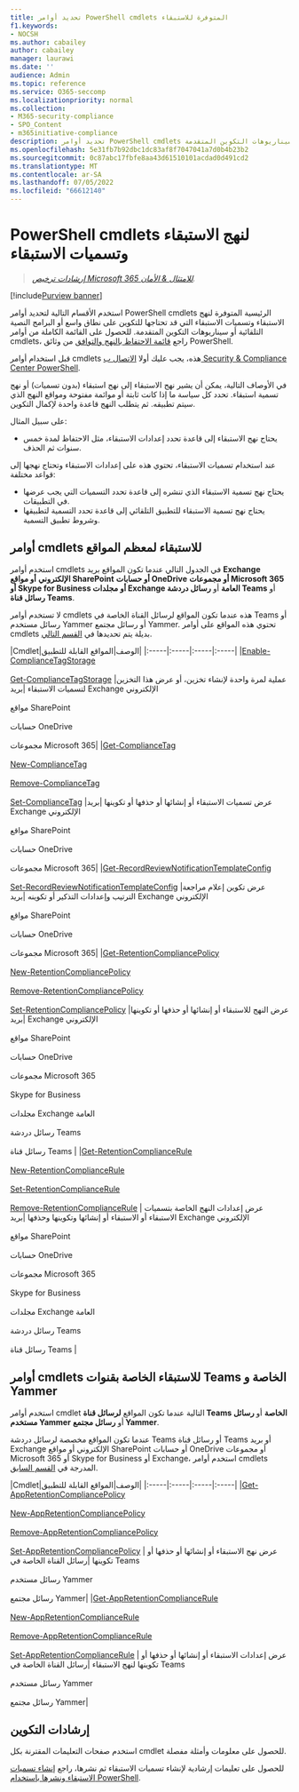 ```yaml
---
title: تحديد أوامر PowerShell cmdlets المتوفرة للاستبقاء
f1.keywords:
- NOCSH
ms.author: cabailey
author: cabailey
manager: laurawi
ms.date: ''
audience: Admin
ms.topic: reference
ms.service: O365-seccomp
ms.localizationpriority: normal
ms.collection:
- M365-security-compliance
- SPO_Content
- m365initiative-compliance
description: تحديد أوامر PowerShell cmdlets للاستبقاء التي تدعم التكوين على نطاق واسع، أو التنفيذ التلقائي، أو قد تكون مطلوبة لسيناريوهات التكوين المتقدمة.
ms.openlocfilehash: 5e31fb7b92dbc1dc83af8f7047041a7d0b4b23b2
ms.sourcegitcommit: 0c87abc17fbfe8aa43d61510101acdad0d491cd2
ms.translationtype: MT
ms.contentlocale: ar-SA
ms.lasthandoff: 07/05/2022
ms.locfileid: "66612140"
---
```

# <a name="powershell-cmdlets-for-retention-policies-and-retention-labels"></a>PowerShell cmdlets لنهج الاستبقاء وتسميات الاستبقاء

>*[إرشادات ترخيص Microsoft 365 للامتثال & الأمان](/office365/servicedescriptions/microsoft-365-service-descriptions/microsoft-365-tenantlevel-services-licensing-guidance/microsoft-365-security-compliance-licensing-guidance).*

[!include[Purview banner](../includes/purview-rebrand-banner.md)]

استخدم الأقسام التالية لتحديد أوامر PowerShell cmdlets الرئيسية المتوفرة لنهج الاستبقاء وتسميات الاستبقاء التي قد تحتاجها للتكوين على نطاق واسع أو البرامج النصية التلقائية أو سيناريوهات التكوين المتقدمة. للحصول على القائمة الكاملة من أوامر cmdlets، راجع [قائمة الاحتفاظ بالنهج والتوافق](/powershell/module/exchange#policy-and-compliance-retention) من وثائق PowerShell.

قبل استخدام أوامر cmdlets هذه، يجب عليك أولا [الاتصال ب Security & Compliance Center PowerShell](/powershell/exchange/connect-to-scc-powershell).

في الأوصاف التالية، يمكن أن يشير نهج الاستبقاء إلى نهج استبقاء (بدون تسميات) أو نهج تسمية استبقاء. تحدد كل سياسة ما إذا كانت ثابتة أو موائمة مفتوحة ومواقع النهج الذي سيتم تطبيقه. ثم يتطلب النهج قاعدة واحدة لإكمال التكوين.

على سبيل المثال:
- يحتاج نهج الاستبقاء إلى قاعدة تحدد إعدادات الاستبقاء، مثل الاحتفاظ لمدة خمس سنوات ثم الحذف.

عند استخدام تسميات الاستبقاء، تحتوي هذه على إعدادات الاستبقاء وتحتاج نهجها إلى قواعد مختلفة:
- يحتاج نهج تسمية الاستبقاء الذي تنشره إلى قاعدة تحدد التسميات التي يجب عرضها في التطبيقات.
- يحتاج نهج تسمية الاستبقاء للتطبيق التلقائي إلى قاعدة تحدد التسمية لتطبيقها وشروط تطبيق التسمية.

## <a name="retention-cmdlets-for-most-locations"></a>أوامر cmdlets للاستبقاء لمعظم المواقع

استخدم أوامر cmdlets في الجدول التالي عندما تكون المواقع بريد **Exchange الإلكتروني** **أو مواقع SharePoint** **أو حسابات OneDrive** **أو مجموعات Microsoft 365** **أو Skype for Business أو** **مجلدات Exchange العامة** أو **رسائل دردشة Teams** أو **رسائل قناة Teams**.

لا تستخدم أوامر cmdlets هذه عندما تكون المواقع لرسائل القناة الخاصة في Teams أو رسائل مستخدم Yammer أو رسائل مجتمع Yammer. تحتوي هذه المواقع على أوامر cmdlets بديلة يتم تحديدها في [القسم التالي](#retention-cmdlets-specific-to-teams-private-channels-and-yammer).

|Cmdlet|الوصف|المواقع القابلة للتطبيق|
|:-----|:-----|:-----|:-----|
|[Enable-ComplianceTagStorage](/powershell/module/exchange/enable-compliancetagstorage) <br /><br /> [Get-ComplianceTagStorage](/powershell/module/exchange/enable-compliancetagstorage) |عملية لمرة واحدة لإنشاء تخزين، أو عرض هذا التخزين لتسميات الاستبقاء |بريد Exchange الإلكتروني <br /><br />مواقع SharePoint <br /><br /> حسابات OneDrive <br /><br /> مجموعات Microsoft 365|
|[Get-ComplianceTag](/powershell/module/exchange/get-compliancetag)<br /><br> [New-ComplianceTag](/powershell/module/exchange/new-compliancetag) <br /><br> [Remove-ComplianceTag](/powershell/module/exchange/remove-compliancetag) <br /><br> [Set-ComplianceTag](/powershell/module/exchange/set-compliancetag) |عرض تسميات الاستبقاء أو إنشائها أو حذفها أو تكوينها |بريد Exchange الإلكتروني <br /><br /> مواقع SharePoint <br /><br /> حسابات OneDrive<br /><br /> مجموعات Microsoft 365|
|[Get-RecordReviewNotificationTemplateConfig](/powershell/module/exchange/get-recordreviewnotificationtemplateconfig) <br /><br /> [Set-RecordReviewNotificationTemplateConfig](/powershell/module/exchange/remove-retentioncompliancepolicy)  |عرض تكوين إعلام مراجعة الترتيب وإعدادات التذكير أو تكوينه |بريد Exchange الإلكتروني <br /><br /> مواقع SharePoint <br /><br /> حسابات OneDrive <br /><br /> مجموعات Microsoft 365|
|[Get-RetentionCompliancePolicy](/powershell/module/exchange/get-retentioncompliancepolicy) <br /><br /> [New-RetentionCompliancePolicy](/powershell/module/exchange/new-retentioncompliancepolicy) <br /><br /> [Remove-RetentionCompliancePolicy](/powershell/module/exchange/remove-retentioncompliancepolicy) <br /><br /> [Set-RetentionCompliancePolicy](/powershell/module/exchange/set-retentioncompliancepolicy) |عرض النهج للاستبقاء أو إنشائها أو حذفها أو تكوينها |بريد Exchange الإلكتروني <br /><br /> مواقع SharePoint <br /><br /> حسابات OneDrive<br /><br /> مجموعات Microsoft 365 <br /><br /> Skype for Business <br /><br /> مجلدات Exchange العامة <br /><br /> رسائل دردشة Teams <br /><br /> رسائل قناة Teams |
|[Get-RetentionComplianceRule](/powershell/module/exchange/get-retentioncompliancepolicy) <br /><br /> [New-RetentionComplianceRule](/powershell/module/exchange/get-retentioncompliancepolicy) <br /><br /> [Set-RetentionComplianceRule](/powershell/module/exchange/set-retentioncompliancerule) <br /><br /> [Remove-RetentionComplianceRule](/powershell/module/exchange/remove-retentioncompliancerule)  | عرض إعدادات النهج الخاصة بتسميات الاستبقاء أو الاستبقاء أو إنشائها وتكوينها وحذفها |بريد Exchange الإلكتروني <br /><br /> مواقع SharePoint <br /><br /> حسابات OneDrive <br /><br /> مجموعات Microsoft 365 <br /><br /> Skype for Business <br /><br /> مجلدات Exchange العامة <br /><br /> رسائل دردشة Teams <br /><br /> رسائل قناة Teams |

## <a name="retention-cmdlets-specific-to-teams-private-channels-and-yammer"></a>أوامر cmdlets للاستبقاء الخاصة بقنوات Teams الخاصة و Yammer

استخدم أوامر cmdlet التالية عندما تكون المواقع **لرسائل قناة Teams الخاصة** أو **رسائل مستخدم Yammer** أو **رسائل مجتمع Yammer**.

عندما تكون المواقع مخصصة لرسائل دردشة Teams أو رسائل قناة Teams أو بريد Exchange الإلكتروني أو مواقع SharePoint أو حسابات OneDrive أو مجموعات Microsoft 365 أو Skype for Business أو Exchange، استخدم أوامر cmdlets المدرجة في [القسم السابق](#retention-cmdlets-for-most-locations).

|Cmdlet|الوصف|المواقع القابلة للتطبيق|
|:-----|:-----|:-----|:-----|
|[Get-AppRetentionCompliancePolicy](/powershell/module/exchange/get-appretentioncompliancepolicy) <br /><br> [New-AppRetentionCompliancePolicy](/powershell/module/exchange/new-appretentioncompliancepolicy) <br /><br> [Remove-AppRetentionCompliancePolicy](/powershell/module/exchange/remove-appretentioncompliancepolicy) <br /><br> [Set-AppRetentionCompliancePolicy](/powershell/module/exchange/remove-appretentioncompliancepolicy) | عرض نهج الاستبقاء أو إنشائها أو حذفها أو تكوينها |رسائل القناة الخاصة في Teams <br /><br /> رسائل مستخدم Yammer <br /><br /> رسائل مجتمع Yammer|
|[Get-AppRetentionComplianceRule](/powershell/module/exchange/get-appretentioncompliancerule) <br /><br /> [New-AppRetentionComplianceRule](/powershell/module/exchange/new-appretentioncompliancerule) <br /><br /> [Remove-AppRetentionComplianceRule](/powershell/module/exchange/remove-appretentioncompliancerule) <br /><br /> [Set-AppRetentionComplianceRule](/powershell/module/exchange/remove-appretentioncompliancerule) | عرض إعدادات الاستبقاء أو إنشائها أو حذفها أو تكوينها لنهج الاستبقاء |رسائل القناة الخاصة في Teams <br /><br /> رسائل مستخدم Yammer <br /><br /> رسائل مجتمع Yammer|

## <a name="configuration-guidance"></a>إرشادات التكوين

استخدم صفحات التعليمات المقترنة بكل cmdlet للحصول على معلومات وأمثلة مفصلة.

للحصول على تعليمات إرشادية لإنشاء تسميات الاستبقاء ثم نشرها، راجع [إنشاء تسميات الاستبقاء ونشرها باستخدام PowerShell](bulk-create-publish-labels-using-powershell.md).
